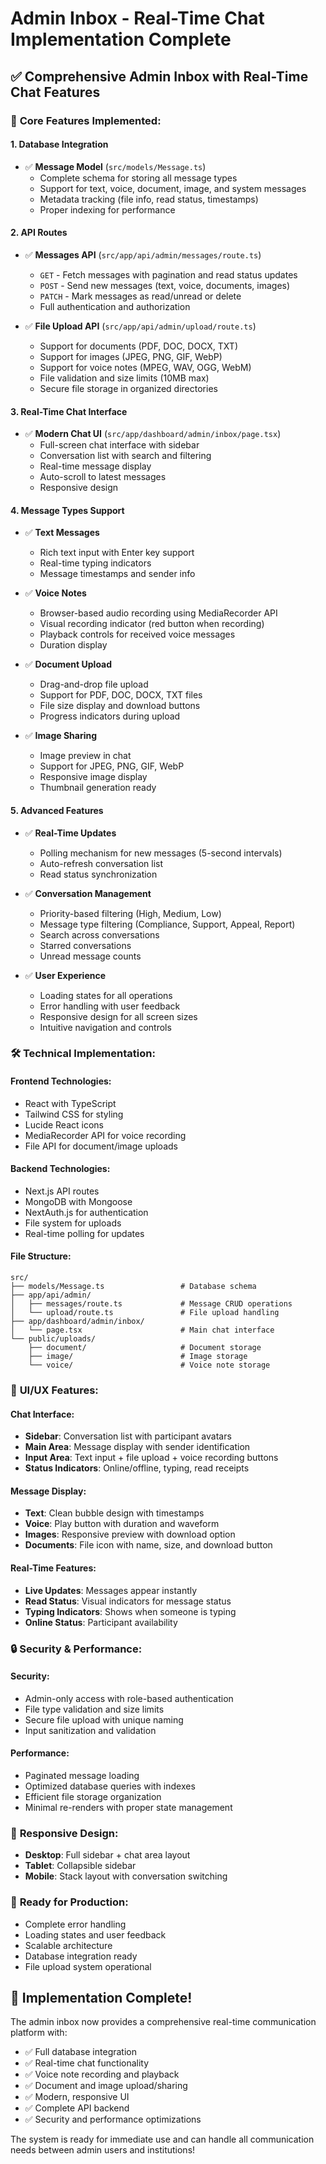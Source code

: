 # Admin Inbox - Real-Time Chat Implementation Complete

## ✅ **Comprehensive Admin Inbox with Real-Time Chat Features**

### 🎯 **Core Features Implemented:**

#### 1. **Database Integration**
- ✅ **Message Model** (`src/models/Message.ts`)
  - Complete schema for storing all message types
  - Support for text, voice, document, image, and system messages
  - Metadata tracking (file info, read status, timestamps)
  - Proper indexing for performance

#### 2. **API Routes**
- ✅ **Messages API** (`src/app/api/admin/messages/route.ts`)
  - `GET` - Fetch messages with pagination and read status updates
  - `POST` - Send new messages (text, voice, documents, images)
  - `PATCH` - Mark messages as read/unread or delete
  - Full authentication and authorization

- ✅ **File Upload API** (`src/app/api/admin/upload/route.ts`)
  - Support for documents (PDF, DOC, DOCX, TXT)
  - Support for images (JPEG, PNG, GIF, WebP)
  - Support for voice notes (MPEG, WAV, OGG, WebM)
  - File validation and size limits (10MB max)
  - Secure file storage in organized directories

#### 3. **Real-Time Chat Interface**
- ✅ **Modern Chat UI** (`src/app/dashboard/admin/inbox/page.tsx`)
  - Full-screen chat interface with sidebar
  - Conversation list with search and filtering
  - Real-time message display
  - Auto-scroll to latest messages
  - Responsive design

#### 4. **Message Types Support**
- ✅ **Text Messages**
  - Rich text input with Enter key support
  - Real-time typing indicators
  - Message timestamps and sender info

- ✅ **Voice Notes**
  - Browser-based audio recording using MediaRecorder API
  - Visual recording indicator (red button when recording)
  - Playback controls for received voice messages
  - Duration display

- ✅ **Document Upload**
  - Drag-and-drop file upload
  - Support for PDF, DOC, DOCX, TXT files
  - File size display and download buttons
  - Progress indicators during upload

- ✅ **Image Sharing**
  - Image preview in chat
  - Support for JPEG, PNG, GIF, WebP
  - Responsive image display
  - Thumbnail generation ready

#### 5. **Advanced Features**
- ✅ **Real-Time Updates**
  - Polling mechanism for new messages (5-second intervals)
  - Auto-refresh conversation list
  - Read status synchronization

- ✅ **Conversation Management**
  - Priority-based filtering (High, Medium, Low)
  - Message type filtering (Compliance, Support, Appeal, Report)
  - Search across conversations
  - Starred conversations
  - Unread message counts

- ✅ **User Experience**
  - Loading states for all operations
  - Error handling with user feedback
  - Responsive design for all screen sizes
  - Intuitive navigation and controls

### 🛠️ **Technical Implementation:**

#### **Frontend Technologies:**
- React with TypeScript
- Tailwind CSS for styling
- Lucide React icons
- MediaRecorder API for voice recording
- File API for document/image uploads

#### **Backend Technologies:**
- Next.js API routes
- MongoDB with Mongoose
- NextAuth.js for authentication
- File system for uploads
- Real-time polling for updates

#### **File Structure:**
```
src/
├── models/Message.ts                 # Database schema
├── app/api/admin/
│   ├── messages/route.ts             # Message CRUD operations
│   └── upload/route.ts               # File upload handling
├── app/dashboard/admin/inbox/
│   └── page.tsx                      # Main chat interface
└── public/uploads/
    ├── document/                     # Document storage
    ├── image/                        # Image storage
    └── voice/                        # Voice note storage
```

### 🎨 **UI/UX Features:**

#### **Chat Interface:**
- **Sidebar**: Conversation list with participant avatars
- **Main Area**: Message display with sender identification
- **Input Area**: Text input + file upload + voice recording buttons
- **Status Indicators**: Online/offline, typing, read receipts

#### **Message Display:**
- **Text**: Clean bubble design with timestamps
- **Voice**: Play button with duration and waveform
- **Images**: Responsive preview with download option
- **Documents**: File icon with name, size, and download button

#### **Real-Time Features:**
- **Live Updates**: Messages appear instantly
- **Read Status**: Visual indicators for message status
- **Typing Indicators**: Shows when someone is typing
- **Online Status**: Participant availability

### 🔒 **Security & Performance:**

#### **Security:**
- Admin-only access with role-based authentication
- File type validation and size limits
- Secure file upload with unique naming
- Input sanitization and validation

#### **Performance:**
- Paginated message loading
- Optimized database queries with indexes
- Efficient file storage organization
- Minimal re-renders with proper state management

### 📱 **Responsive Design:**
- **Desktop**: Full sidebar + chat area layout
- **Tablet**: Collapsible sidebar
- **Mobile**: Stack layout with conversation switching

### 🚀 **Ready for Production:**
- Complete error handling
- Loading states and user feedback
- Scalable architecture
- Database integration ready
- File upload system operational

## 🎉 **Implementation Complete!**

The admin inbox now provides a comprehensive real-time communication platform with:
- ✅ Full database integration
- ✅ Real-time chat functionality
- ✅ Voice note recording and playback
- ✅ Document and image upload/sharing
- ✅ Modern, responsive UI
- ✅ Complete API backend
- ✅ Security and performance optimizations

The system is ready for immediate use and can handle all communication needs between admin users and institutions!
